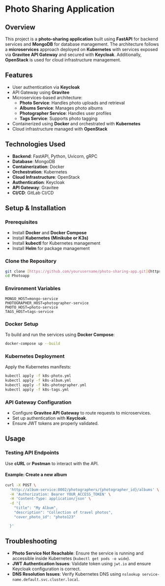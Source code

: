 # Photo Sharing Application

## Overview
This project is a **photo-sharing application** built using **FastAPI** for backend services and **MongoDB** for database management. The architecture follows a **microservices** approach deployed on **Kubernetes** with services exposed via **Gravitee API Gateway** and secured with **Keycloak**. Additionally, **OpenStack** is used for cloud infrastructure management.

## Features

- User authentication via **Keycloak**
- API Gateway using **Gravitee**
- Microservices-based architecture:
  - **Photo Service**: Handles photo uploads and retrieval
  - **Albums Service**: Manages photo albums
  - **Photographer Service**: Handles user profiles
  - **Tags Service**: Supports photo tagging
- Containerized using **Docker** and orchestrated with **Kubernetes**
- Cloud infrastructure managed with **OpenStack**

## Technologies Used

- **Backend**: FastAPI, Python, Uvicorn, gRPC
- **Database**: MongoDB
- **Containerization**: Docker
- **Orchestration**: Kubernetes
- **Cloud Infrastructure**: OpenStack
- **Authentication**: Keycloak
- **API Gateway**: Gravitee
- **CI/CD**: GitLab CI/CD

## Setup & Installation
### Prerequisites
- Install **Docker** and **Docker Compose**
- Install **Kubernetes (Minikube or K3s)**
- Install **kubectl** for Kubernetes management
- Install **Helm** for package management

### Clone the Repository
```sh
git clone [https://github.com/yourusername/photo-sharing-app.git](https://github.com/SkanderChayoukhi/Photoapp.git)
cd Photoapp
```

### Environment Variables
```
MONGO_HOST=mongo-service
PHOTOGRAPHER_HOST=photographer-service
PHOTO_HOST=photo-service
TAGS_HOST=tags-service
```

### Docker Setup
To build and run the services using **Docker Compose**:
```sh
docker-compose up --build
```

### Kubernetes Deployment
Apply the Kubernetes manifests:
```sh
kubectl apply -f k8s-photo.yml
kubectl apply -f k8s-album.yml
kubectl apply -f k8s-photographer.yml
kubectl apply -f k8s-tags.yml
```

### API Gateway Configuration
- Configure **Gravitee API Gateway** to route requests to microservices.
- Set up authentication with **Keycloak**.
- Ensure JWT tokens are properly validated.

## Usage
### Testing API Endpoints
Use **cURL** or **Postman** to interact with the API.

#### Example: Create a new album
```sh
curl -X POST \
  'http://album-service:8002/photographers/{photographer_id}/albums' \
  -H 'Authorization: Bearer YOUR_ACCESS_TOKEN' \
  -H 'Content-Type: application/json' \
  -d '{
    "title": "My Album",
    "description": "Collection of travel photos",
    "cover_photo_id": "photo123"

  }'
```

## Troubleshooting
- **Photo Service Not Reachable**: Ensure the service is running and accessible inside Kubernetes (`kubectl get pods -o wide`).
- **JWT Authentication Issues**: Validate token using `jwt.io` and ensure Keycloak configuration is correct.
- **DNS Resolution Issues**: Verify Kubernetes DNS using `nslookup service-name.default.svc.cluster.local`.


